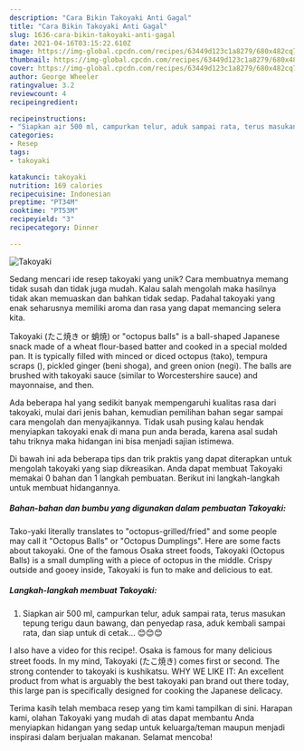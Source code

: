 ```yaml
---
description: "Cara Bikin Takoyaki Anti Gagal"
title: "Cara Bikin Takoyaki Anti Gagal"
slug: 1636-cara-bikin-takoyaki-anti-gagal
date: 2021-04-16T03:15:22.610Z
image: https://img-global.cpcdn.com/recipes/63449d123c1a8279/680x482cq70/takoyaki-foto-resep-utama.jpg
thumbnail: https://img-global.cpcdn.com/recipes/63449d123c1a8279/680x482cq70/takoyaki-foto-resep-utama.jpg
cover: https://img-global.cpcdn.com/recipes/63449d123c1a8279/680x482cq70/takoyaki-foto-resep-utama.jpg
author: George Wheeler
ratingvalue: 3.2
reviewcount: 4
recipeingredient:

recipeinstructions:
- "Siapkan air 500 ml, campurkan telur, aduk sampai rata, terus masukan tepung terigu daun bawang, dan penyedap rasa, aduk kembali sampai rata, dan siap untuk di cetak... 😊😊😊"
categories:
- Resep
tags:
- takoyaki

katakunci: takoyaki 
nutrition: 169 calories
recipecuisine: Indonesian
preptime: "PT34M"
cooktime: "PT53M"
recipeyield: "3"
recipecategory: Dinner

---
```



![Takoyaki](https://img-global.cpcdn.com/recipes/63449d123c1a8279/680x482cq70/takoyaki-foto-resep-utama.jpg)

Sedang mencari ide resep takoyaki yang unik? Cara membuatnya memang tidak susah dan tidak juga mudah. Kalau salah mengolah maka hasilnya tidak akan memuaskan dan bahkan tidak sedap. Padahal takoyaki yang enak seharusnya memiliki aroma dan rasa yang dapat memancing selera kita.

Takoyaki (たこ焼き or 蛸焼) or &#34;octopus balls&#34; is a ball-shaped Japanese snack made of a wheat flour-based batter and cooked in a special molded pan. It is typically filled with minced or diced octopus (tako), tempura scraps (), pickled ginger (beni shoga), and green onion (negi). The balls are brushed with takoyaki sauce (similar to Worcestershire sauce) and mayonnaise, and then.

Ada beberapa hal yang sedikit banyak mempengaruhi kualitas rasa dari takoyaki, mulai dari jenis bahan, kemudian pemilihan bahan segar sampai cara mengolah dan menyajikannya. Tidak usah pusing kalau hendak menyiapkan takoyaki enak di mana pun anda berada, karena asal sudah tahu triknya maka hidangan ini bisa menjadi sajian istimewa.


Di bawah ini ada beberapa tips dan trik praktis yang dapat diterapkan untuk mengolah takoyaki yang siap dikreasikan. Anda dapat membuat Takoyaki memakai 0 bahan dan 1 langkah pembuatan. Berikut ini langkah-langkah untuk membuat hidangannya.

<!--inarticleads1-->

##### Bahan-bahan dan bumbu yang digunakan dalam pembuatan Takoyaki:



Tako-yaki literally translates to &#34;octopus-grilled/fried&#34; and some people may call it &#34;Octopus Balls&#34; or &#34;Octopus Dumplings&#34;. Here are some facts about takoyaki. One of the famous Osaka street foods, Takoyaki (Octopus Balls) is a small dumpling with a piece of octopus in the middle. Crispy outside and gooey inside, Takoyaki is fun to make and delicious to eat. 

<!--inarticleads2-->

##### Langkah-langkah membuat Takoyaki:

1. Siapkan air 500 ml, campurkan telur, aduk sampai rata, terus masukan tepung terigu daun bawang, dan penyedap rasa, aduk kembali sampai rata, dan siap untuk di cetak... 😊😊😊


I also have a video for this recipe!. Osaka is famous for many delicious street foods. In my mind, Takoyaki (たこ焼き) comes first or second. The strong contender to takoyaki is kushikatsu. WHY WE LIKE IT: An excellent product from what is arguably the best takoyaki pan brand out there today, this large pan is specifically designed for cooking the Japanese delicacy. 

Terima kasih telah membaca resep yang tim kami tampilkan di sini. Harapan kami, olahan Takoyaki yang mudah di atas dapat membantu Anda menyiapkan hidangan yang sedap untuk keluarga/teman maupun menjadi inspirasi dalam berjualan makanan. Selamat mencoba!
